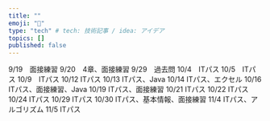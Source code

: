 ```yaml
---
title: ""
emoji: "📝"
type: "tech" # tech: 技術記事 / idea: アイデア
topics: []
published: false
---
```

9/19　面接練習
9/20　4章、面接練習
9/29　過去問
10/4　ITパス
10/5　ITパス
10/9　ITパス
10/12 ITパス
10/13 ITパス、Java
10/14 ITパス、エクセル
10/16 ITパス、面接練習、Java
10/19 ITパス、面接練習
10/21 ITパス
10/22 ITパス
10/24 ITパス
10/29 ITパス
10/30 ITパス、基本情報、面接練習
11/4 ITパス、アルゴリズム
11/5 ITパス